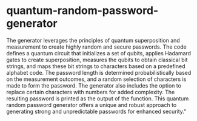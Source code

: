 # quantum-random-password-generator

The generator leverages the principles of quantum superposition and measurement to create highly random and secure passwords. The code defines a quantum circuit that initializes a set of qubits, applies Hadamard gates to create superposition, measures the qubits to obtain classical bit strings, and maps these bit strings to characters based on a predefined alphabet code. The password length is determined probabilistically based on the measurement outcomes, and a random selection of characters is made to form the password. The generator also includes the option to replace certain characters with numbers for added complexity. The resulting password is printed as the output of the function. This quantum random password generator offers a unique and robust approach to generating strong and unpredictable passwords for enhanced security."
